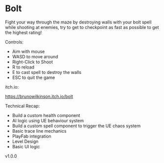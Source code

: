 # Bolt

Fight your way through the maze by destroying walls with your bolt spell while shooting at enemies, try to get to checkpoint as fast as possible to get the highest rating!

Controls:

- Aim with mouse
- WASD to move around
- Right-Click to Shoot
- R to reload
- E to cast spell to destroy the walls
- ESC to quit the game

itch.io:

https://brunowilkinson.itch.io/bolt

Technical Recap:

- Build a custom health component
- AI logic using UE behaviour system
- Build a custom spell component to trigger the UE chaos system
- Basic trace line mechanics
- PlayFab integration
- Level Design
- Basic UI logic

v1.0.0
